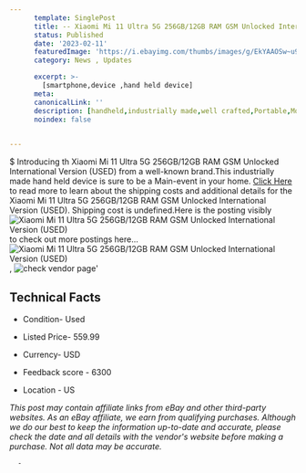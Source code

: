 ```yaml
---
      template: SinglePost
      title: -- Xiaomi Mi 11 Ultra 5G 256GB/12GB RAM GSM Unlocked International Version (USED)
      status: Published
      date: '2023-02-11'
      featuredImage: 'https://i.ebayimg.com/thumbs/images/g/EkYAAOSw~u9j0C9p/s-l225.jpg'
      category: News , Updates

      excerpt: >-
        [smartphone,device ,hand held device]
      meta:
      canonicalLink: ''
      description: [handheld,industrially made,well crafted,Portable,Mobile,Compact,Convenient,Lightweight,Maneuverable,Man-portable,Miniature,Carriable,Hand-held,Light,Holdable,Transportable,Mobile device,Pocket-sized,On-the-go,Wireless,Cordless,Compact size,Convenient size, smartphone,device ,hand held device]
      noindex: false
      

---
```

$
      Introducing th Xiaomi Mi 11 Ultra 5G 256GB/12GB RAM GSM Unlocked International Version (USED) from a well-known brand.This industrially made hand held device is sure to be a Main-event in your home. [Click Here](https://www.ebay.com/itm/325510628785?hash=item4bc9f205b1%3Ag%3AEkYAAOSw%7Eu9j0C9p&mkevt=1&mkcid=1&mkrid=711-53200-19255-0&campid=%253CePNCampaignId%253E&customid=%253CreferenceId%253E&toolid=10049) to read more to learn about the shipping costs and additional details for the Xiaomi Mi 11 Ultra 5G 256GB/12GB RAM GSM Unlocked International Version (USED). Shipping cost is undefined.Here is the posting visibly ![Xiaomi Mi 11 Ultra 5G 256GB/12GB RAM GSM Unlocked International Version (USED)](https://i.ebayimg.com/thumbs/images/g/EkYAAOSw~u9j0C9p/s-l225.jpg) to check out more postings here... ![Xiaomi Mi 11 Ultra 5G 256GB/12GB RAM GSM Unlocked International Version (USED)](https://i.ebayimg.com/images/g/EkYAAOSw~u9j0C9p/s-l500.jpg), ![check vendor page](https://origin-galleryplus.ebayimg.com/ws/web/325510628785_2_0_1/225x225.jpg,https://origin-galleryplus.ebayimg.com/ws/web/325510628785_3_0_1/225x225.jpg)'

      

 ## Technical Facts 



     
      

 - Condition- Used 


      

 - Listed Price- 559.99 


      

 - Currency- USD 


      

 - Feedback score - 6300 


      

 - Location - US 


      
      

 *_This post may contain affiliate links from eBay and other third-party websites. As an eBay affiliate, we earn from qualifying purchases. Although we do our best to keep the information up-to-date and accurate, please check the date and all details with the vendor's website before making a purchase. Not all data may be accurate._*




      -
